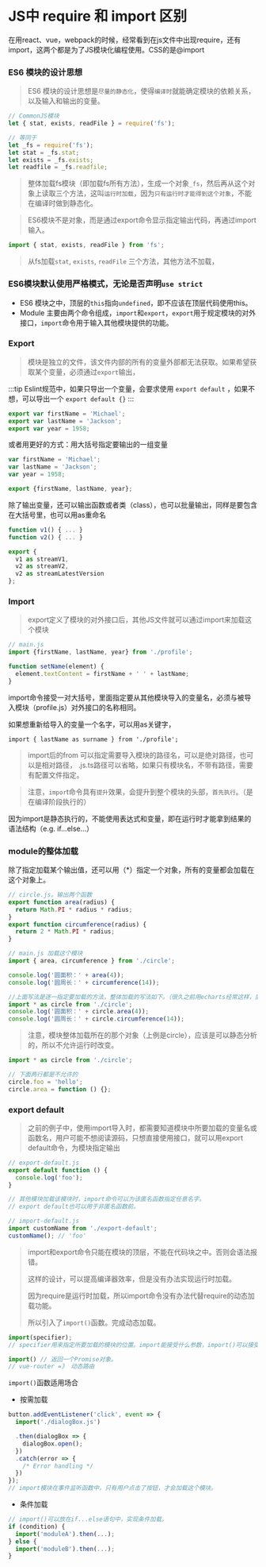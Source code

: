 # JS中 require 和 import 区别
在用react、vue，webpack的时候，经常看到在js文件中出现require，还有import，这两个都是为了JS模块化编程使用。CSS的是@import

### ES6 模块的设计思想
> ES6 模块的设计思想是`尽量的静态化`，使得`编译时`就能确定模块的依赖关系，以及输入和输出的变量。
```js
// CommonJS模块
let { stat, exists, readFile } = require('fs');

// 等同于
let _fs = require('fs');
let stat = _fs.stat;
let exists = _fs.exists;
let readfile = _fs.readfile;
```
> 整体加载fs模块（即加载fs所有方法），生成一个对象`_fs`，然后再从这个对象上读取三个方法，这叫`运行时加载`，因为`只有运行时才能得到这个对象`，不能在编译时做到静态化。

> ES6模块不是对象，而是通过export命令显示指定输出代码，再通过import输入。
```js
import { stat, exists, readFile } from 'fs';
```
> 从fs加载`stat`, `exists`, `readFile`  三个方法，其他方法不加载，

### ES6模块默认使用严格模式，无论是否声明`use strict`
- ES6 模块之中，顶层的`this`指向`undefined`，即不应该在顶层代码使用this。
- Module 主要由两个命令组成，`import`和`export`，`export`用于规定模块的对外接口，`import`命令用于输入其他模块提供的功能。

### Export
> 模块是独立的文件，该文件内部的所有的变量外部都无法获取。如果希望获取某个变量，必须通过`export`输出，

:::tip
Eslint规范中，如果只导出一个变量，会要求使用 `export default` ，如果不想，可以导出一个 `export default {}`
:::
```js
export var firstName = 'Michael';
export var lastName = 'Jackson';
export var year = 1958;
```
或者用更好的方式：用大括号指定要输出的一组变量
```js
var firstName = 'Michael';
var lastName = 'Jackson';
var year = 1958;

export {firstName, lastName, year};
```
除了输出变量，还可以输出函数或者类（class），也可以批量输出，同样是要包含在大括号里，也可以用as重命名
```js
function v1() { ... }
function v2() { ... }

export {
  v1 as streamV1,
  v2 as streamV2,
  v2 as streamLatestVersion
};
```

### Import
> export定义了模块的对外接口后，其他JS文件就可以通过import来加载这个模块
```js
// main.js
import {firstName, lastName, year} from './profile';

function setName(element) {
  element.textContent = firstName + ' ' + lastName;
}
```
import命令接受一对大括号，里面指定要从其他模块导入的变量名，必须与被导入模块（profile.js）对外接口的名称相同。

如果想重新给导入的变量一个名字，可以用as关键字，

`import { lastName as surname } from './profile';`

> import后的from 可以指定需要导入模块的路径名，可以是绝对路径，也可以是相对路径， .js.ts路径可以省略，如果只有模块名，不带有路径，需要有配置文件指定。

> 注意，`impor`t命令具有`提升`效果，会提升到整个模块的头部，`首先执行`。（是在编译阶段执行的）

因为import是静态执行的，不能使用表达式和变量，即在运行时才能拿到结果的语法结构（e.g. if...else...）

### module的整体加载
除了指定加载某个输出值，还可以用（*）指定一个对象，所有的变量都会加载在这个对象上。
```js
// circle.js。输出两个函数
export function area(radius) {
  return Math.PI * radius * radius;
}
export function circumference(radius) {
  return 2 * Math.PI * radius;
}

// main.js 加载这个模块
import { area, circumference } from './circle';

console.log('圆面积：' + area(4));
console.log('圆周长：' + circumference(14));
```
```js
//上面写法是逐一指定要加载的方法，整体加载的写法如下。（很久之前用echarts经常这样，后来支持按需引入）
import * as circle from './circle';
console.log('圆面积：' + circle.area(4));
console.log('圆周长：' + circle.circumference(14));
```
> 注意，模块整体加载所在的那个对象（上例是circle），应该是可以静态分析的，所以不允许运行时改变。
```js
import * as circle from './circle';

// 下面两行都是不允许的
circle.foo = 'hello';
circle.area = function () {};
```
### export default
> 之前的例子中，使用import导入时，都需要知道模块中所要加载的变量名或函数名，用户可能不想阅读源码，只想直接使用接口，就可以用export default命令，为模块指定输出
```js
// export-default.js
export default function () {
  console.log('foo');
}

// 其他模块加载该模块时，import命令可以为该匿名函数指定任意名字。
// export default也可以用于非匿名函数前。

// import-default.js
import customName from './export-default';
customName(); // 'foo'
```
> import和export命令只能在模块的顶层，不能在代码块之中。否则会语法报错。
> 
> 这样的设计，可以提高编译器效率，但是没有办法实现运行时加载。
>
> 因为require是运行时加载，所以import命令没有办法代替require的动态加载功能。
>
> 所以引入了`import()`函数。完成动态加载。

```js
import(specifier);
// specifier用来指定所要加载的模块的位置。import能接受什么参数，import()可以接受同样的参数。

import() // 返回一个Promise对象。 
// vue-router =》 动态路由
```
`import()`函数适用场合
- 按需加载
```js
button.addEventListener('click', event => {
  import('./dialogBox.js')

  .then(dialogBox => {
    dialogBox.open();
  })
  .catch(error => {
    /* Error handling */
  })
});
// import模块在事件监听函数中，只有用户点击了按钮，才会加载这个模块。
```
- 条件加载
```js
// import()可以放在if...else语句中，实现条件加载。
if (condition) {
  import('moduleA').then(...);
} else {
  import('moduleB').then(...);
}
```